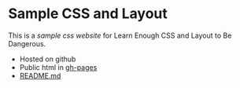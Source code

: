 # Sample CSS and Layout

This is a <em>sample css website</em> for Learn Enough CSS and Layout to Be Dangerous.

* Hosted on github
* Public html in [gh-pages](http://ivansetiawantky.github.io/sample_css)
* [README.md](http://ivansetiawantky.github.io/sample_css/README.md)
